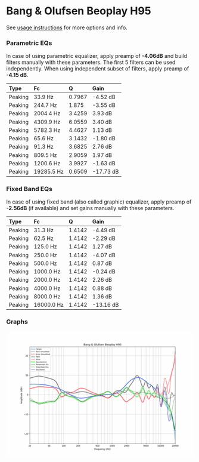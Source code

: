 # Bang & Olufsen Beoplay H95
See [usage instructions](https://github.com/jaakkopasanen/AutoEq#usage) for more options and info.

### Parametric EQs
In case of using parametric equalizer, apply preamp of **-4.06dB** and build filters manually
with these parameters. The first 5 filters can be used independently.
When using independent subset of filters, apply preamp of **-4.15 dB**.

| Type    | Fc         |      Q | Gain      |
|:--------|:-----------|:-------|:----------|
| Peaking | 33.9 Hz    | 0.7967 | -4.52 dB  |
| Peaking | 244.7 Hz   | 1.875  | -3.55 dB  |
| Peaking | 2004.4 Hz  | 3.4259 | 3.93 dB   |
| Peaking | 4309.9 Hz  | 6.0559 | 3.40 dB   |
| Peaking | 5782.3 Hz  | 4.4627 | 1.13 dB   |
| Peaking | 65.6 Hz    | 3.1432 | -1.80 dB  |
| Peaking | 91.3 Hz    | 3.6825 | 2.76 dB   |
| Peaking | 809.5 Hz   | 2.9059 | 1.97 dB   |
| Peaking | 1200.6 Hz  | 3.9927 | -1.63 dB  |
| Peaking | 19285.5 Hz | 0.6509 | -17.73 dB |

### Fixed Band EQs
In case of using fixed band (also called graphic) equalizer, apply preamp of **-2.56dB**
(if available) and set gains manually with these parameters.

| Type    | Fc         |      Q | Gain      |
|:--------|:-----------|:-------|:----------|
| Peaking | 31.3 Hz    | 1.4142 | -4.49 dB  |
| Peaking | 62.5 Hz    | 1.4142 | -2.29 dB  |
| Peaking | 125.0 Hz   | 1.4142 | 1.27 dB   |
| Peaking | 250.0 Hz   | 1.4142 | -4.07 dB  |
| Peaking | 500.0 Hz   | 1.4142 | 0.87 dB   |
| Peaking | 1000.0 Hz  | 1.4142 | -0.24 dB  |
| Peaking | 2000.0 Hz  | 1.4142 | 2.26 dB   |
| Peaking | 4000.0 Hz  | 1.4142 | 0.88 dB   |
| Peaking | 8000.0 Hz  | 1.4142 | 1.36 dB   |
| Peaking | 16000.0 Hz | 1.4142 | -13.16 dB |

### Graphs
![](./Bang%20&%20Olufsen%20Beoplay%20H95.png)